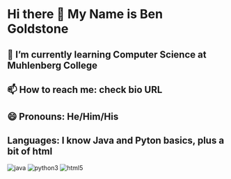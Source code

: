 # Hi there 👋 My Name is Ben Goldstone
## 🌱 I’m currently learning Computer Science at Muhlenberg College
## 📫 How to reach me: check bio URL
## 😄 Pronouns: He/Him/His
## Languages: I know Java and Pyton basics, plus a bit of html
![java](https://user-images.githubusercontent.com/23127820/113224874-5d99bb00-925a-11eb-8ff7-5730e7a3693d.jpg)
![python3](https://user-images.githubusercontent.com/23127820/113224780-275c3b80-925a-11eb-9072-680dbf2cd9ae.png)
![html5](https://user-images.githubusercontent.com/23127820/113224883-65f1f600-925a-11eb-8438-4a5a7957f31f.png)




<!--
**bgoldstone/bgoldstone** is a ✨ _special_ ✨ repository because its `README.md` (this file) appears on your GitHub profile.

Here are some ideas to get you started:

- 🔭 I’m currently working on ...
- 👯 I’m looking to collaborate on ...
- 🤔 I’m looking for help with ...
- 💬 Ask me about ...
- ⚡ Fun fact: ...
-->
